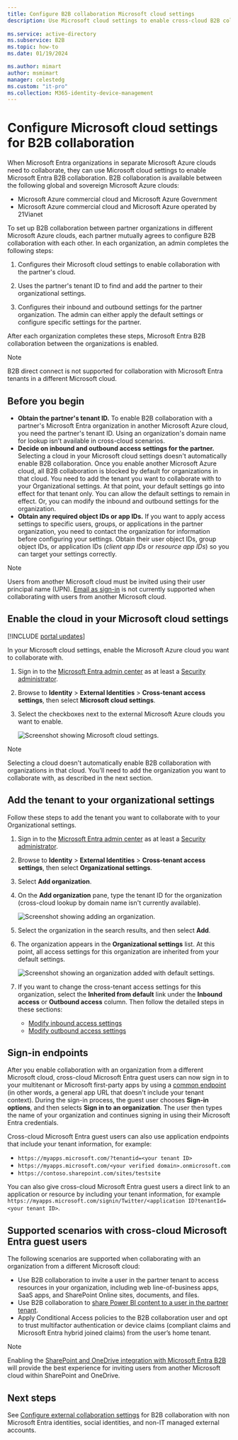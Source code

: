 ```yaml
---
title: Configure B2B collaboration Microsoft cloud settings
description: Use Microsoft cloud settings to enable cross-cloud B2B collaboration between sovereign (national) Microsoft Azure clouds.
 
ms.service: active-directory
ms.subservice: B2B
ms.topic: how-to
ms.date: 01/19/2024

ms.author: mimart
author: msmimart
manager: celestedg
ms.custom: "it-pro"
ms.collection: M365-identity-device-management
---
```


# Configure Microsoft cloud settings for B2B collaboration

When Microsoft Entra organizations in separate Microsoft Azure clouds need to collaborate, they can use Microsoft cloud settings to enable Microsoft Entra B2B collaboration. B2B collaboration is available between the following global and sovereign Microsoft Azure clouds:

- Microsoft Azure commercial cloud and Microsoft Azure Government
- Microsoft Azure commercial cloud and Microsoft Azure operated by 21Vianet

To set up B2B collaboration between partner organizations in different Microsoft Azure clouds, each partner mutually agrees to configure B2B collaboration with each other. In each organization, an admin completes the following steps:

1. Configures their Microsoft cloud settings to enable collaboration with the partner's cloud.

1. Uses the partner's tenant ID to find and add the partner to their organizational settings.

1. Configures their inbound and outbound settings for the partner organization. The admin can either apply the default settings or configure specific settings for the partner.

After each organization completes these steps, Microsoft Entra B2B collaboration between the organizations is enabled.

> [!NOTE]
> B2B direct connect is not supported for collaboration with Microsoft Entra tenants in a different Microsoft cloud.

## Before you begin

- **Obtain the partner's tenant ID.** To enable B2B collaboration with a partner's Microsoft Entra organization in another Microsoft Azure cloud, you need the partner's tenant ID. Using an organization's domain name for lookup isn't available in cross-cloud scenarios.
- **Decide on inbound and outbound access settings for the partner.** Selecting a cloud in your Microsoft cloud settings doesn't automatically enable B2B collaboration. Once you enable another Microsoft Azure cloud, all B2B collaboration is blocked by default for organizations in that cloud. You need to add the tenant you want to collaborate with to your Organizational settings. At that point, your default settings go into effect for that tenant only. You can allow the default settings to remain in effect. Or, you can modify the inbound and outbound settings for the organization.
- **Obtain any required object IDs or app IDs.** If you want to apply access settings to specific users, groups, or applications in the partner organization, you need to contact the organization for information before configuring your settings. Obtain their user object IDs, group object IDs, or application IDs (*client app IDs* or *resource app IDs*) so you can target your settings correctly.

> [!NOTE]
> Users from another Microsoft cloud must be invited using their user principal name (UPN). [Email as sign-in](~/identity/authentication/howto-authentication-use-email-signin.md#b2b-guest-user-sign-in-with-an-email-address) is not currently supported when collaborating with users from another Microsoft cloud.

## Enable the cloud in your Microsoft cloud settings

[!INCLUDE [portal updates](~/includes/portal-update.md)]

In your Microsoft cloud settings, enable the Microsoft Azure cloud you want to collaborate with.

1. Sign in to the [Microsoft Entra admin center](https://entra.microsoft.com) as at least a [Security administrator](~/identity/role-based-access-control/permissions-reference.md#security-administrator).
1. Browse to **Identity** > **External Identities** > **Cross-tenant access settings**, then select **Microsoft cloud settings**.
1. Select the checkboxes next to the external Microsoft Azure clouds you want to enable.

   ![Screenshot showing Microsoft cloud settings.](media/cross-cloud-settings/cross-cloud-settings.png)

> [!NOTE]
> Selecting a cloud doesn't automatically enable B2B collaboration with organizations in that cloud. You'll need to add the organization you want to collaborate with, as described in the next section.

## Add the tenant to your organizational settings

Follow these steps to add the tenant you want to collaborate with to your Organizational settings.

1. Sign in to the [Microsoft Entra admin center](https://entra.microsoft.com) as at least a [Security administrator](~/identity/role-based-access-control/permissions-reference.md#security-administrator).
1. Browse to **Identity** > **External Identities** > **Cross-tenant access settings**, then select **Organizational settings**.
1. Select **Add organization**.
1. On the **Add organization** pane, type the tenant ID for the organization (cross-cloud lookup by domain name isn't currently available).

   ![Screenshot showing adding an organization.](media/cross-cloud-settings/cross-tenant-add-organization.png)

1. Select the organization in the search results, and then select **Add**.
1. The organization appears in the **Organizational settings** list. At this point, all access settings for this organization are inherited from your default settings.

   ![Screenshot showing an organization added with default settings.](media/cross-cloud-settings/org-specific-settings-inherited.png)

1. If you want to change the cross-tenant access settings for this organization, select the **Inherited from default** link under the **Inbound access** or **Outbound access** column. Then follow the detailed steps in these sections:

   - [Modify inbound access settings](cross-tenant-access-settings-b2b-collaboration.md#modify-inbound-access-settings)
   - [Modify outbound access settings](cross-tenant-access-settings-b2b-collaboration.md#modify-outbound-access-settings)

## Sign-in endpoints

After you enable collaboration with an organization from a different Microsoft cloud, cross-cloud Microsoft Entra guest users can now sign in to your multitenant or Microsoft first-party apps by using a [common endpoint](redemption-experience.md#redemption-process-and-sign-in-through-a-common-endpoint) (in other words, a general app URL that doesn't include your tenant context). During the sign-in process, the guest user chooses **Sign-in options**, and then selects **Sign in to an organization**. The user then types the name of your organization and continues signing in using their Microsoft Entra credentials.

Cross-cloud Microsoft Entra guest users can also use application endpoints that include your tenant information, for example:

  * `https://myapps.microsoft.com/?tenantid=<your tenant ID>`
  * `https://myapps.microsoft.com/<your verified domain>.onmicrosoft.com`
  * `https://contoso.sharepoint.com/sites/testsite`

You can also give cross-cloud Microsoft Entra guest users a direct link to an application or resource by including your tenant information, for example `https://myapps.microsoft.com/signin/Twitter/<application ID?tenantId=<your tenant ID>`.

<a name='supported-scenarios-with-cross-cloud-azure-ad-guest-users'></a>

## Supported scenarios with cross-cloud Microsoft Entra guest users

The following scenarios are supported when collaborating with an organization from a different Microsoft cloud:

- Use B2B collaboration to invite a user in the partner tenant to access resources in your organization, including web line-of-business apps, SaaS apps, and SharePoint Online sites, documents, and files.
- Use B2B collaboration to [share Power BI content to a user in the partner tenant](/power-bi/enterprise/service-admin-azure-ad-b2b#cross-cloud-b2b).
- Apply Conditional Access policies to the B2B collaboration user and opt to trust multifactor authentication or device claims (compliant claims and Microsoft Entra hybrid joined claims) from the user’s home tenant.

> [!NOTE]
> Enabling the [SharePoint and OneDrive integration with Microsoft Entra B2B](/sharepoint/sharepoint-azureb2b-integration) will provide the best experience for inviting users from another Microsoft cloud within SharePoint and OneDrive.

## Next steps

See [Configure external collaboration settings](external-collaboration-settings-configure.md) for B2B collaboration with non Microsoft Entra identities, social identities, and non-IT managed external accounts.
